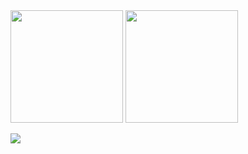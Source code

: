 <img height="180em" src="https://github-readme-stats.vercel.app/api?username=lucascudo&show_icons=true&theme=dracula&include_all_commits=true&count_private=true"/>

<img height="180em" src="https://github-readme-stats.vercel.app/api/top-langs/?username=lucascudo&theme=dracula&layout=compact&langs_count=8"/>

![](https://visitor-badge.glitch.me/badge?page_id=lucascudo.lucascudo)
